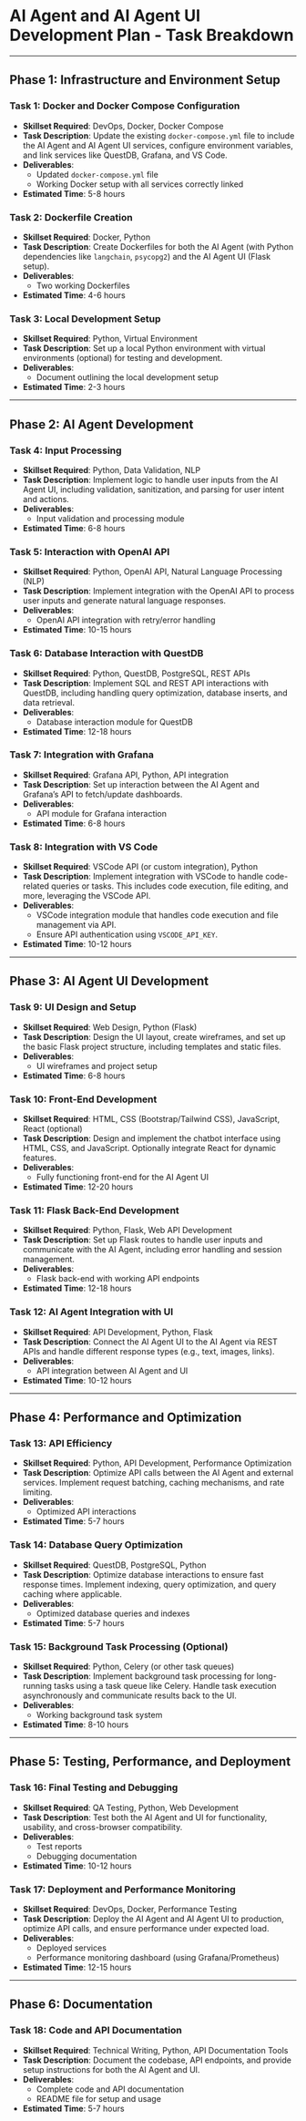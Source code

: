 # AI Agent and AI Agent UI Development Plan - Task Breakdown

---

## **Phase 1: Infrastructure and Environment Setup**

### **Task 1: Docker and Docker Compose Configuration**
- **Skillset Required**: DevOps, Docker, Docker Compose
- **Task Description**: Update the existing `docker-compose.yml` file to include the AI Agent and AI Agent UI services, configure environment variables, and link services like QuestDB, Grafana, and VS Code.
- **Deliverables**: 
  - Updated `docker-compose.yml` file
  - Working Docker setup with all services correctly linked
- **Estimated Time**: 5-8 hours

### **Task 2: Dockerfile Creation**
- **Skillset Required**: Docker, Python
- **Task Description**: Create Dockerfiles for both the AI Agent (with Python dependencies like `langchain`, `psycopg2`) and the AI Agent UI (Flask setup).
- **Deliverables**: 
  - Two working Dockerfiles
- **Estimated Time**: 4-6 hours

### **Task 3: Local Development Setup**
- **Skillset Required**: Python, Virtual Environment
- **Task Description**: Set up a local Python environment with virtual environments (optional) for testing and development.
- **Deliverables**: 
  - Document outlining the local development setup
- **Estimated Time**: 2-3 hours

---

## **Phase 2: AI Agent Development**

### **Task 4: Input Processing**
- **Skillset Required**: Python, Data Validation, NLP
- **Task Description**: Implement logic to handle user inputs from the AI Agent UI, including validation, sanitization, and parsing for user intent and actions.
- **Deliverables**: 
  - Input validation and processing module
- **Estimated Time**: 6-8 hours

### **Task 5: Interaction with OpenAI API**
- **Skillset Required**: Python, OpenAI API, Natural Language Processing (NLP)
- **Task Description**: Implement integration with the OpenAI API to process user inputs and generate natural language responses.
- **Deliverables**: 
  - OpenAI API integration with retry/error handling
- **Estimated Time**: 10-15 hours

### **Task 6: Database Interaction with QuestDB**
- **Skillset Required**: Python, QuestDB, PostgreSQL, REST APIs
- **Task Description**: Implement SQL and REST API interactions with QuestDB, including handling query optimization, database inserts, and data retrieval.
- **Deliverables**: 
  - Database interaction module for QuestDB
- **Estimated Time**: 12-18 hours

### **Task 7: Integration with Grafana**
- **Skillset Required**: Grafana API, Python, API integration
- **Task Description**: Set up interaction between the AI Agent and Grafana’s API to fetch/update dashboards.
- **Deliverables**: 
  - API module for Grafana interaction
- **Estimated Time**: 6-8 hours

### **Task 8: Integration with VS Code**
- **Skillset Required**: VSCode API (or custom integration), Python
- **Task Description**: Implement integration with VSCode to handle code-related queries or tasks. This includes code execution, file editing, and more, leveraging the VSCode API.
- **Deliverables**: 
  - VSCode integration module that handles code execution and file management via API.
  - Ensure API authentication using `VSCODE_API_KEY`.
- **Estimated Time**: 10-12 hours

---

## **Phase 3: AI Agent UI Development**

### **Task 9: UI Design and Setup**
- **Skillset Required**: Web Design, Python (Flask)
- **Task Description**: Design the UI layout, create wireframes, and set up the basic Flask project structure, including templates and static files.
- **Deliverables**: 
  - UI wireframes and project setup
- **Estimated Time**: 6-8 hours

### **Task 10: Front-End Development**
- **Skillset Required**: HTML, CSS (Bootstrap/Tailwind CSS), JavaScript, React (optional)
- **Task Description**: Design and implement the chatbot interface using HTML, CSS, and JavaScript. Optionally integrate React for dynamic features.
- **Deliverables**: 
  - Fully functioning front-end for the AI Agent UI
- **Estimated Time**: 12-20 hours

### **Task 11: Flask Back-End Development**
- **Skillset Required**: Python, Flask, Web API Development
- **Task Description**: Set up Flask routes to handle user inputs and communicate with the AI Agent, including error handling and session management.
- **Deliverables**: 
  - Flask back-end with working API endpoints
- **Estimated Time**: 12-18 hours

### **Task 12: AI Agent Integration with UI**
- **Skillset Required**: API Development, Python, Flask
- **Task Description**: Connect the AI Agent UI to the AI Agent via REST APIs and handle different response types (e.g., text, images, links).
- **Deliverables**: 
  - API integration between AI Agent and UI
- **Estimated Time**: 10-12 hours

---

## **Phase 4: Performance and Optimization**

### **Task 13: API Efficiency**
- **Skillset Required**: Python, API Development, Performance Optimization
- **Task Description**: Optimize API calls between the AI Agent and external services. Implement request batching, caching mechanisms, and rate limiting.
- **Deliverables**: 
  - Optimized API interactions
- **Estimated Time**: 5-7 hours

### **Task 14: Database Query Optimization**
- **Skillset Required**: QuestDB, PostgreSQL, Python
- **Task Description**: Optimize database interactions to ensure fast response times. Implement indexing, query optimization, and query caching where applicable.
- **Deliverables**: 
  - Optimized database queries and indexes
- **Estimated Time**: 5-7 hours

### **Task 15: Background Task Processing (Optional)**
- **Skillset Required**: Python, Celery (or other task queues)
- **Task Description**: Implement background task processing for long-running tasks using a task queue like Celery. Handle task execution asynchronously and communicate results back to the UI.
- **Deliverables**: 
  - Working background task system
- **Estimated Time**: 8-10 hours

---

## **Phase 5: Testing, Performance, and Deployment**

### **Task 16: Final Testing and Debugging**
- **Skillset Required**: QA Testing, Python, Web Development
- **Task Description**: Test both the AI Agent and UI for functionality, usability, and cross-browser compatibility.
- **Deliverables**: 
  - Test reports
  - Debugging documentation
- **Estimated Time**: 10-12 hours

### **Task 17: Deployment and Performance Monitoring**
- **Skillset Required**: DevOps, Docker, Performance Testing
- **Task Description**: Deploy the AI Agent and AI Agent UI to production, optimize API calls, and ensure performance under expected load.
- **Deliverables**: 
  - Deployed services
  - Performance monitoring dashboard (using Grafana/Prometheus)
- **Estimated Time**: 12-15 hours

---

## **Phase 6: Documentation**

### **Task 18: Code and API Documentation**
- **Skillset Required**: Technical Writing, Python, API Documentation Tools
- **Task Description**: Document the codebase, API endpoints, and provide setup instructions for both the AI Agent and UI.
- **Deliverables**: 
  - Complete code and API documentation
  - README file for setup and usage
- **Estimated Time**: 5-7 hours
